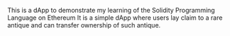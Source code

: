 This is a dApp to demonstrate my learning of the Solidity Programming Language on Ethereum
It is a simple dApp where users lay claim to a rare antique and can transfer ownership of such antique.

